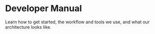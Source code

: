 # Developer Manual

Learn how to get started, the workflow and tools we use, and what our architecture looks like.
